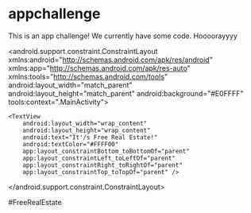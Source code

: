 # appchallenge

This is an app challenge! We currently have some code. Hoooorayyyy
<?xml version="1.0" encoding="utf-8"?>
<android.support.constraint.ConstraintLayout xmlns:android="http://schemas.android.com/apk/res/android"
    xmlns:app="http://schemas.android.com/apk/res-auto"
    xmlns:tools="http://schemas.android.com/tools"
    android:layout_width="match_parent"
    android:layout_height="match_parent"
    android:background="#E0FFFF"
    tools:context=".MainActivity">

    <TextView
        android:layout_width="wrap_content"
        android:layout_height="wrap_content"
        android:text="It'/s Free Real Estate!"
        android:textColor="#FFFF00"
        app:layout_constraintBottom_toBottomOf="parent"
        app:layout_constraintLeft_toLeftOf="parent"
        app:layout_constraintRight_toRightOf="parent"
        app:layout_constraintTop_toTopOf="parent" />

</android.support.constraint.ConstraintLayout>

#FreeRealEstate
